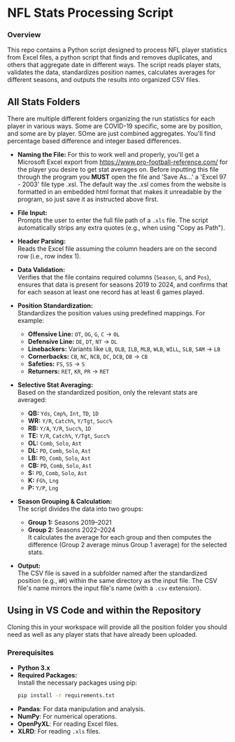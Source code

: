 # NFL Stats Processing Script

### Overview
This repo contains a Python script designed to process NFL player statistics from Excel files, a python script that finds and removes duplicates, and others that aggregate date in different ways. The script reads player stats, validates the data, standardizes position names, calculates averages for different seasons, and outputs the results into organized CSV files.

## All Stats Folders
There are multiple different folders organizing the run statistics for each player in various ways. Some are COVID-19 specific, some are by position, and some are by player. SOme are just combined aggregates. You'll find percentage based difference and integer based differences.

- **Naming the File:**
    For this to work well and properly, you'll get a Microsoft Excel export from <https://www.pro-football-reference.com/> for the player you desire to get stat averages on. Before inputting this file through the program you **MUST** open the file and 'Save As...' a 'Excel 97 - 2003' file type .xsl. 
    The default way the .xsl comes from the website is formatted in an embedded html format that makes it unreadable by the program, so just save it as instructed above first.

- **File Input:**  
  Prompts the user to enter the full file path of a `.xls` file. The script automatically strips any extra quotes (e.g., when using "Copy as Path").

- **Header Parsing:**  
  Reads the Excel file assuming the column headers are on the second row (i.e., row index 1).

- **Data Validation:**  
  Verifies that the file contains required columns (`Season`, `G`, and `Pos`), ensures that data is present for seasons 2019 to 2024, and confirms that for each season at least one record has at least 6 games played.

- **Position Standardization:**  
  Standardizes the position values using predefined mappings. For example:
  - **Offensive Line:** `OT`, `OG`, `G`, `C` → `OL`
  - **Defensive Line:** `DE`, `DT`, `NT` → `DL`
  - **Linebackers:** Variants like `LB`, `OLB`, `ILB`, `MLB`, `WLB`, `WILL`, `SLB`, `SAM` → `LB`
  - **Cornerbacks:** `CB`, `NC`, `NCB`, `DC`, `DCB`, `DB` → `CB`
  - **Safeties:** `FS`, `SS` → `S`
  - **Returners:** `RET`, `KR`, `PR` → `RET`

- **Selective Stat Averaging:**  
  Based on the standardized position, only the relevant stats are averaged:
  - **QB:** `Yds`, `Cmp%`, `Int`, `TD`, `1D`
  - **WR:** `Y/R`, `Catch%`, `Y/Tgt`, `Succ%`
  - **RB:** `Y/A`, `Y/R`, `Succ%`, `1D`
  - **TE:** `Y/R`, `Catch%`, `Y/Tgt`, `Succ%`
  - **OL:** `Comb`, `Solo`, `Ast`
  - **DL:** `PD`, `Comb`, `Solo`, `Ast`
  - **LB:** `PD`, `Comb`, `Solo`, `Ast`
  - **CB:** `PD`, `Comb`, `Solo`, `Ast`
  - **S:** `PD`, `Comb`, `Solo`, `Ast`
  - **K:** `FG%`, `Lng`
  - **P:** `Y/P`, `Lng`

- **Season Grouping & Calculation:**  
  The script divides the data into two groups:
  - **Group 1:** Seasons 2019–2021  
  - **Group 2:** Seasons 2022–2024  
  It calculates the average for each group and then computes the difference (Group 2 average minus Group 1 average) for the selected stats.

- **Output:**  
  The CSV file is saved in a subfolder named after the standardized position (e.g., `WR`) within the same directory as the input file. The CSV file's name mirrors the input file's name (with a `.csv` extension).

## Using in VS Code and within the Repository
Cloning this in your workspace will provide all the position folder you should need as well as any player stats that have already been uploaded. 

### Prerequisites

- **Python 3.x**
- **Required Packages:**  
  Install the necessary packages using pip:
  ```bash
  pip install -r requirements.txt
  ```
- **Pandas**: For data manipulation and analysis.
- **NumPy**: For numerical operations.
- **OpenPyXL**: For reading Excel files.
- **XLRD**: For reading `.xls` files.

